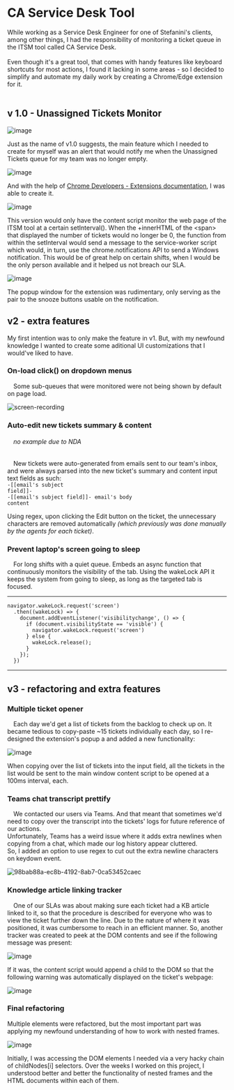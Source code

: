 # CA Service Desk Tool

While working as a Service Desk Engineer for one of Stefanini's clients, among other things, I had the responsibility of monitoring a ticket queue in the ITSM tool called CA Service Desk. <br /> <br />
Even though it's a great tool, that comes with handy features like keyboard shortcuts for most actions, I found it lacking in some areas - so I decided to simplify and automate my daily work by creating a Chrome/Edge extension for it.
<br />
<br />
## v 1.0 - Unassigned Tickets Monitor
![image](https://github.com/paperpiedpiper/CA_Tool/assets/105975348/72099e87-156e-40a2-90e3-1e8814061b9c)

Just as the name of v1.0 suggests, the main feature which I needed to create for myself was an alert that would notify me when the Unassigned Tickets queue for my team was no longer empty.

![image](https://github.com/paperpiedpiper/CA_Tool/assets/105975348/a20c0868-1a27-43ff-b9c8-7a8e4e062cb5)

And with the help of [Chrome Developers - Extensions documentation](https://developer.chrome.com/docs/extensions/), I was able to create it.

![image](https://github.com/paperpiedpiper/CA_Tool/assets/105975348/c8e225be-33bb-4b58-b3c8-4c6426f132a9)
<br />

This version would only have the content script monitor the web page of the ITSM tool at a certain setInterval(). When the +innerHTML of the &lt;span> that displayed the number of tickets would no longer be 0, the function from within the setInterval would send a message to the service-worker script which would, in turn, use the chrome.notifications API to send a Windows notification. This would be of great help on certain shifts, when I would be the only person available and it helped us not breach our SLA.

![image](https://github.com/paperpiedpiper/CA_Tool/assets/105975348/a9c75024-90b5-494f-bf14-043aae68cf98)

The popup window for the extension was rudimentary, only serving as the pair to the snooze buttons usable on the notification.
## v2 - extra features
My first intention was to only make the feature in v1. But, with my newfound knowledge I wanted to create some aditional UI customizations that I would've liked to have.
### On-load click() on dropdown menus
&emsp;Some sub-queues that were monitored were not being shown by default on page load.

![screen-recording](https://github.com/paperpiedpiper/CA_Tool/assets/105975348/d1d82464-cb22-4434-91f4-df4ca8067634)

### Auto-edit new tickets summary & content
###### &emsp;*no example due to NDA*<br />
&emsp;New tickets were auto-generated from emails sent to our team's inbox, and were always parsed into the new ticket's summary and content input text fields as such:<br />
<code>-[[email's subject field]]-</code><br />
<code>-[[email's subject field]]- email's body content</code>

Using regex, upon clicking the Edit button on the ticket, the unnecessary characters are removed automatically *(which previously was done manually by the agents for each ticket)*.

### Prevent laptop's screen going to sleep
&emsp;For long shifts with a quiet queue. Embeds an async function that continuously monitors the visibility of the tab. Using the wakeLock API it keeps the system from going to sleep, as long as the targeted tab is focused.<br />
<hr>
<code>navigator.wakeLock.request('screen')
  .then((wakeLock) => {
    document.addEventListener('visibilitychange', () => {
      if (document.visibilityState == 'visible') {
        navigator.wakeLock.request('screen')
      } else {
        wakeLock.release();
      }
    });
  })</code>
<hr>

## v3 - refactoring and extra features

### Multiple ticket opener
&emsp;Each day we'd get a list of tickets from the backlog to check up on. It became tedious to copy-paste ~15 tickets individually each day, so I re-designed the extension's popup a and added a new functionality: <br />

![image](https://github.com/paperpiedpiper/CA_Tool/assets/105975348/8c39aa2d-f041-492d-850c-553682ec1169)

When copying over the list of tickets into the input field, all the tickets in the list would be sent to the main window content script to be opened at a 100ms interval, each.

### Teams chat transcript prettify
&emsp;We contacted our users via Teams. And that meant that sometimes we'd need to copy over the transcript into the tickets' logs for future reference of our actions. <br />
Unfortunately, Teams has a weird issue where it adds extra newlines when copying from a chat, which made our log history appear cluttered. <br />
So, I added an option to use regex to cut out the extra newline characters on keydown event.

![98bab88a-ec8b-4192-8ab7-0ca53452caec](https://github.com/paperpiedpiper/CA_Tool/assets/105975348/5896bc6c-20b7-4a27-be3d-c7d0a3fb1e60)

### Knowledge article linking tracker
&emsp;One of our SLAs was about making sure each ticket had a KB article linked to it, so that the procedure is described for everyone who was to view the ticket further down the line. Due to the nature of where it was positioned, it was cumbersome to reach in an efficient manner. So, another tracker was created to peek at the DOM contents and see if the following message was present:

![image](https://github.com/paperpiedpiper/CA_Tool/assets/105975348/8ed34d53-2eaf-4634-bf53-4b5039128609)

If it was, the content script would append a child to the DOM so that the following warning was automatically displayed on the ticket's webpage:

![image](https://github.com/paperpiedpiper/CA_Tool/assets/105975348/e779f66c-c2e7-4990-ae7d-e11ecdf3b1b9)

### Final refactoring

Multiple elements were refactored, but the most important part was applying my newfound understanding of how to work with nested frames.

![image](https://github.com/paperpiedpiper/CA_Tool/assets/105975348/60f8aaca-6b09-4178-ba01-567799acf177)

Initially, I was accessing the DOM elements I needed via a very hacky chain of childNodes[i] selectors. Over the weeks I worked on this project, I understood better and better the functionality of nested frames and the HTML documents within each of them.
